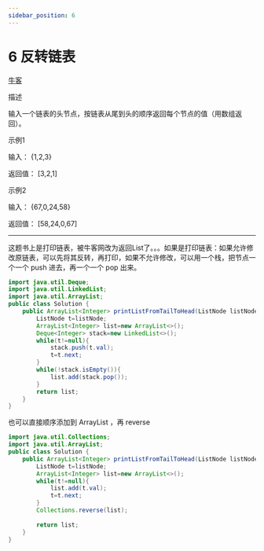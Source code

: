 ```yaml
---
sidebar_position: 6
---
```


# 6 反转链表

[牛客](https://www.nowcoder.com/practice/d0267f7f55b3412ba93bd35cfa8e8035)

描述

输入一个链表的头节点，按链表从尾到头的顺序返回每个节点的值（用数组返回）。

示例1

输入：
{1,2,3}

返回值：
[3,2,1]

示例2

输入：
{67,0,24,58}

返回值：
[58,24,0,67]

---

这题书上是打印链表，被牛客网改为返回List了。。。如果是打印链表：如果允许修改原链表，可以先将其反转，再打印，如果不允许修改，可以用一个栈，把节点一个一个 push 进去，再一个一个 pop 出来。

~~~java
import java.util.Deque;
import java.util.LinkedList;
import java.util.ArrayList;
public class Solution {
    public ArrayList<Integer> printListFromTailToHead(ListNode listNode) {
        ListNode t=listNode;
        ArrayList<Integer> list=new ArrayList<>();
        Deque<Integer> stack=new LinkedList<>();
        while(t!=null){
            stack.push(t.val);
            t=t.next;
        }
        while(!stack.isEmpty()){
            list.add(stack.pop());
        } 
        return list;
    }
}
~~~

也可以直接顺序添加到 ArrayList ，再 reverse

~~~java
import java.util.Collections;
import java.util.ArrayList;
public class Solution {
    public ArrayList<Integer> printListFromTailToHead(ListNode listNode) {
        ListNode t=listNode;
        ArrayList<Integer> list=new ArrayList<>();
        while(t!=null){
            list.add(t.val);
            t=t.next;
        }
        Collections.reverse(list);
        
        return list;
    }
}
~~~